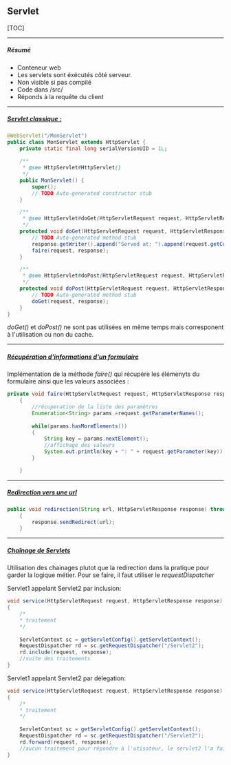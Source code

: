 ## Servlet 



[TOC]



------

##### Résumé

- Conteneur web
- Les servlets sont éxécutés côté serveur.
- Non visible si pas compilé
- Code dans /src/
- Réponds à la requête du client

------

##### <u>Servlet classique :</u>

```java
@WebServlet("/MonServlet")
public class MonServlet extends HttpServlet {
	private static final long serialVersionUID = 1L;
       
    /**
     * @see HttpServlet#HttpServlet()
     */
    public MonServlet() {
        super();
        // TODO Auto-generated constructor stub
    }

	/**
	 * @see HttpServlet#doGet(HttpServletRequest request, HttpServletResponse response)
	 */
	protected void doGet(HttpServletRequest request, HttpServletResponse response) throws ServletException, IOException {
		// TODO Auto-generated method stub
		response.getWriter().append("Served at: ").append(request.getContextPath());
		faire(request, response);
	}

	/**
	 * @see HttpServlet#doPost(HttpServletRequest request, HttpServletResponse response)
	 */
	protected void doPost(HttpServletRequest request, HttpServletResponse response) throws ServletException, IOException {
		// TODO Auto-generated method stub
		doGet(request, response);
	}
}
```

*doGet()* et *doPost()* ne sont pas utilisées en même temps mais corresponent à l'utilisation ou non du cache.

------

##### <u>Récupération d'informations d'un formulaire</u>

Implémentation de la méthode *faire()* qui récupère les élémenyts du formulaire ainsi que les valeurs associées :

```java
private void faire(HttpServletRequest request, HttpServletResponse response)
	{
    	//récuperation de la liste des paramètres
		Enumeration<String> params =request.getParameterNames();
		
		while(params.hasMoreElements())
		{
			String key = params.nextElement();
            //affichage des valeurs
			System.out.println(key + ": " + request.getParameter(key));
		}

	}
```



------

##### <u>Redirection vers une url</u> 

```java
public void redirection(String url, HttpServletResponse response) throws IOException
	{
		response.sendRedirect(url);
	}
```



------

##### <u>Chaînage de Servlets</u>

Utilisation des chainages plutot que la redirection dans la pratique pour garder la logique métier. Pour se faire, il faut utiliser le *requestDispatcher* 



Servlet1 appelant Servlet2 par inclusion:

```Java
void service(HttpServletRequest request, HttpServletResponse response)
{
    /*
    * traitement
    */
    
    ServletContext sc = getServletConfig().getServletContext();
    RequestDispatcher rd = sc.getRequestDispatcher("/Servlet2");
    rd.include(request, response);
    //suite des traitements
}
```



Servlet1 appelant Servlet2 par délegation:

```java
void service(HttpServletRequest request, HttpServletResponse response)
{
    /*
    * traitement
    */
    
    ServletContext sc = getServletConfig().getServletContext();
    RequestDispatcher rd = sc.getRequestDispatcher("/Servlet2");
    rd.forward(request, response);
    //aucun traitement pour répondre à l'utisateur, le servlet2 l'a fait
}
```


